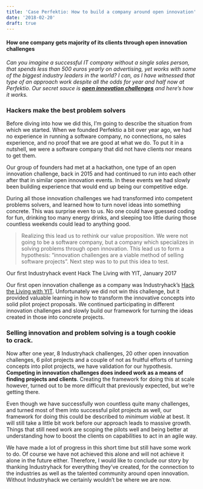 ```yaml
---
title: 'Case Perfektio: How to build a company around open innovation'
date: '2018-02-20'
draft: true
---
```


#### How one company gets majority of its clients through open innovation challenges

_Can you imagine a successful IT company without a single sales person, that spends less than 500 euros yearly on advertising, yet works with some of the biggest industry leaders in the world? I can, as I have witnessed that type of an approach work despite all the odds for year and half now at Perfektio. Our secret sauce is_ [**_open innovation challenges_**](https://en.wikipedia.org/wiki/Open_innovation) _and here’s how it works._

### Hackers make the best problem solvers

Before diving into how we did this, I’m going to describe the situation from which we started. When we founded Perfektio a bit over year ago, we had no experience in running a software company, no connections, no sales experience, and no proof that we are good at what we do. To put it in a nutshell, we were a software company that did not have clients nor means to get them.

Our group of founders had met at a hackathon, one type of an open innovation challenge, back in 2015 and had continued to run into each other after that in similar open innovation events. In these events we had slowly been building experience that would end up being our competitive edge.

During all those innovation challenges we had transformed into competent problems solvers, and learned how to turn novel ideas into something concrete. This was surprise even to us. No one could have guessed coding for fun, drinking too many energy drinks, and sleeping too little during those countless weekends could lead to anything good.

> Realizing this lead us to rethink our value proposition. We were not going to be a software company, but a company which specializes in solving problems through open innovation. This lead us to form a hypothesis: “innovation challenges are a viable method of selling software projects”. Next step was to to put this idea to test.

Our first Industryhack event Hack The Living with YIT, January 2017

Our first open innovation challenge as a company was Industryhack’s [Hack the Living with YIT](https://industryhack.com/challenges/hacktheliving/). Unfortunately we did not win this challenge, but it provided valuable learning in how to transform the innovative concepts into solid pilot project proposals. We continued participating in different innovation challenges and slowly build our framework for turning the ideas created in those into concrete projects.

### Selling innovation and problem solving is a tough cookie to crack.

Now after one year, 8 Industryhack challenges, 20 other open innovation challenges, 6 pilot projects and a couple of not as fruitful efforts of turning concepts into pilot projects, we have validation for our hypothesis. **Competing in innovation challenges does indeed work as a means of finding projects and clients**. Creating the framework for doing this at scale however, turned out to be more difficult that previously expected, but we’re getting there.

Even though we have successfully won countless quite many challenges, and turned most of them into successful pilot projects as well, our framework for doing this could be described to _minimum viable_ at best. It will still take a little bit work before our approach leads to massive growth. Things that still need work are scoping the pilots well and being better at understanding how to boost the clients on capabilities to act in an agile way.

We have made a lot of progress in this short time but still have some work to do. Of course we have not achieved this alone and will not achieve it alone in the future either. Therefore, I would like to conclude our story by thanking Industryhack for everything they’ve created, for the connection to the industries as well as the talented community around open innovation. Without Industryhack we certainly wouldn’t be where we are now.
